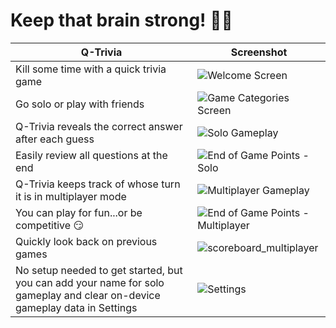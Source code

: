 # Keep that brain strong! 💪🧠 

| Q-Trivia                                                                                      | Screenshot                                                                                    |
|-----------------------------------------------------------------------------------------------|-----------------------------------------------------------------------------------------------|
| Kill some time with a quick trivia game                                                       | ![Welcome Screen](https://github.com/user-attachments/assets/7fae6d22-be48-4f4d-896d-612272207ddd) |
| Go solo or play with friends                                                                  | ![Game Categories Screen](https://github.com/user-attachments/assets/14ed6038-9907-4e2b-9036-017add14223f) |
| Q-Trivia reveals the correct answer after each guess                                          | ![Solo Gameplay](https://github.com/user-attachments/assets/bdc8a494-5e1c-4ad3-8411-564607942cf9) |
| Easily review all questions at the end                                                        | ![End of Game Points - Solo](https://github.com/user-attachments/assets/a9c34d25-0fd0-417f-98af-be576123e309) |
| Q-Trivia keeps track of whose turn it is in multiplayer mode                                  | ![Multiplayer Gameplay](https://github.com/user-attachments/assets/905c6af7-68c0-4cad-8b54-1c003bb40bfa) |
| You can play for fun...or be competitive 😏                                                   | ![End of Game Points - Multiplayer](https://github.com/user-attachments/assets/d4843ff9-2532-4c7a-adbe-230c18ae54b4) |
| Quickly look back on previous games                                                           | ![scoreboard_multiplayer](https://github.com/user-attachments/assets/502e8290-1e49-4acc-b507-6b17eacc97f5) |
| No setup needed to get started, but you can add your name for solo gameplay and clear on-device gameplay data in Settings | ![Settings](https://github.com/user-attachments/assets/6adadbb5-4416-40c6-a085-6e2ed760e974) |

